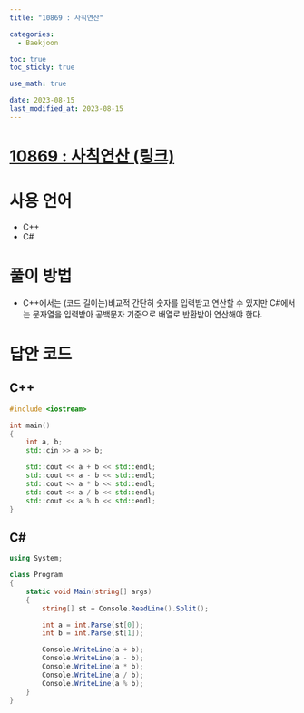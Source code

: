 ```yaml
---
title: "10869 : 사칙연산" 

categories:
  - Baekjoon

toc: true
toc_sticky: true

use_math: true

date: 2023-08-15
last_modified_at: 2023-08-15
---
```


# [10869 : 사칙연산 (링크)](https://www.acmicpc.net/problem/10869)

# 사용 언어
- C++
- C#

# 풀이 방법
- C++에서는 (코드 길이는)비교적 간단히 숫자를 입력받고 연산할 수 있지만 C#에서는 문자열을 입력받아 공백문자 기준으로 배열로 반환받아 연산해야 한다.

# 답안 코드

## C++

```cpp
#include <iostream>

int main()
{
    int a, b;
    std::cin >> a >> b;

    std::cout << a + b << std::endl;
    std::cout << a - b << std::endl;
    std::cout << a * b << std::endl;
    std::cout << a / b << std::endl;
    std::cout << a % b << std::endl;
}
```

## C#

```cs
using System;

class Program
{
    static void Main(string[] args)
    {
        string[] st = Console.ReadLine().Split();

        int a = int.Parse(st[0]);
        int b = int.Parse(st[1]);

        Console.WriteLine(a + b);
        Console.WriteLine(a - b);
        Console.WriteLine(a * b);
        Console.WriteLine(a / b);
        Console.WriteLine(a % b);
    }
}
```